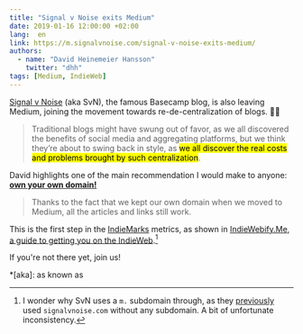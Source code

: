 ```yaml
---
title: "Signal v Noise exits Medium"
date: 2019-01-16 12:00:00 +02:00
lang:  en
link: https://m.signalvnoise.com/signal-v-noise-exits-medium/
authors:
  - name: "David Heinemeier Hansson"
    twitter: "dhh"
tags: [Medium, IndieWeb]
---
```


[Signal v Noise](https://m.signalvnoise.com/) (aka SvN), the famous Basecamp blog, is also leaving Medium, joining the movement towards re-de-centralization of blogs. 👍🏻

> Traditional blogs might have swung out of favor, as we all discovered the benefits of social media and aggregating platforms, but we think they’re about to swing back in style, as <mark>we all discover the real costs and problems brought by such centralization</mark>.

David highlights one of the main recommendation I would make to anyone: [**own your own domain!**](https://indieweb.org/personal-domain)

> Thanks to the fact that we kept our own domain when we moved to Medium, all the articles and links still work.

This is the first step in the [IndieMarks](https://indieweb.org/IndieMark) metrics, as shown in [IndieWebify.Me, a guide to getting you on the IndieWeb](https://indiewebify.me/).[^svn]

[^svn]: I wonder why SvN uses a `m.` subdomain through, as they [previously](https://signalvnoise.com/all) used `signalvnoise.com` without any subdomain. A bit of unfortunate inconsistency.

If you're not there yet, join us!

*[aka]: as known as
